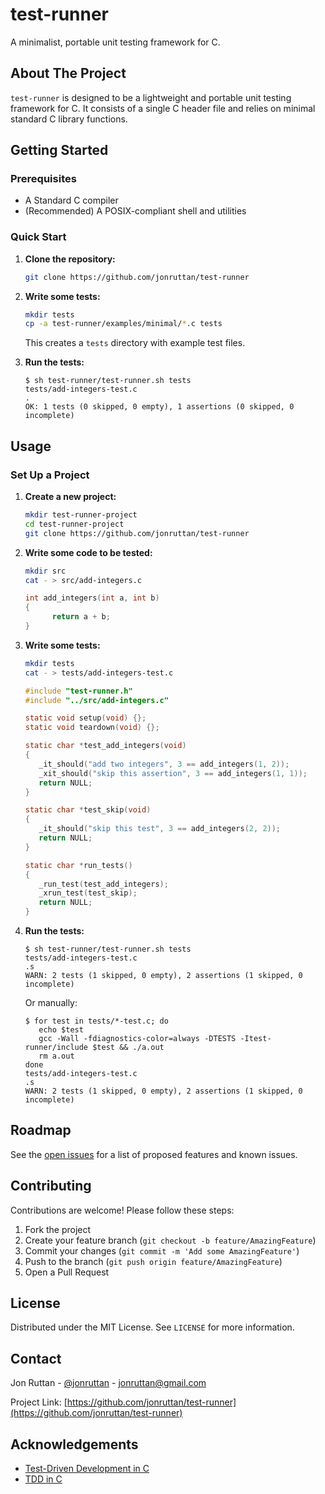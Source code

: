 # test-runner

A minimalist, portable unit testing framework for C.

## About The Project

`test-runner` is designed to be a lightweight and portable unit testing framework for C. It consists of a single C header file and relies on minimal standard C library functions.

## Getting Started

### Prerequisites

- A Standard C compiler
- (Recommended) A POSIX-compliant shell and utilities

### Quick Start

1. **Clone the repository:**

   ```sh
   git clone https://github.com/jonruttan/test-runner
   ```

2. **Write some tests:**

   ```sh
   mkdir tests
   cp -a test-runner/examples/minimal/*.c tests
   ```

   This creates a `tests` directory with example test files.

3. **Run the tests:**

   ```console
   $ sh test-runner/test-runner.sh tests
   tests/add-integers-test.c
   .
   OK: 1 tests (0 skipped, 0 empty), 1 assertions (0 skipped, 0 incomplete)
   ```

## Usage

### Set Up a Project

1. **Create a new project:**

   ```sh
   mkdir test-runner-project
   cd test-runner-project
   git clone https://github.com/jonruttan/test-runner
   ```

2. **Write some code to be tested:**

   ```sh
   mkdir src
   cat - > src/add-integers.c
   ```

   ```c
   int add_integers(int a, int b)
   {
         return a + b;
   }
   ```

3. **Write some tests:**

   ```sh
   mkdir tests
   cat - > tests/add-integers-test.c
   ```

   ```c
   #include "test-runner.h"
   #include "../src/add-integers.c"

   static void setup(void) {};
   static void teardown(void) {};

   static char *test_add_integers(void)
   {
      _it_should("add two integers", 3 == add_integers(1, 2));
      _xit_should("skip this assertion", 3 == add_integers(1, 1));
      return NULL;
   }

   static char *test_skip(void)
   {
      _it_should("skip this test", 3 == add_integers(2, 2));
      return NULL;
   }

   static char *run_tests()
   {
      _run_test(test_add_integers);
      _xrun_test(test_skip);
      return NULL;
   }
   ```

4. **Run the tests:**

   ```console
   $ sh test-runner/test-runner.sh tests
   tests/add-integers-test.c
   .s
   WARN: 2 tests (1 skipped, 0 empty), 2 assertions (1 skipped, 0 incomplete)
   ```

   Or manually:

   ```console
   $ for test in tests/*-test.c; do
      echo $test
      gcc -Wall -fdiagnostics-color=always -DTESTS -Itest-runner/include $test && ./a.out
      rm a.out
   done
   tests/add-integers-test.c
   .s
   WARN: 2 tests (1 skipped, 0 empty), 2 assertions (1 skipped, 0 incomplete)
   ```

## Roadmap

See the [open issues](https://github.com/jonruttan/test-runner/issues) for a list of proposed features and known issues.

## Contributing

Contributions are welcome! Please follow these steps:

1. Fork the project
2. Create your feature branch (`git checkout -b feature/AmazingFeature`)
3. Commit your changes (`git commit -m 'Add some AmazingFeature'`)
4. Push to the branch (`git push origin feature/AmazingFeature`)
5. Open a Pull Request

## License

Distributed under the MIT License. See `LICENSE` for more information.

## Contact

Jon Ruttan - [@jonruttan](https://twitter.com/jonruttan) - jonruttan@gmail.com

Project Link: [https://github.com/jonruttan/test-runner](https://github.com/jonruttan/test-runner)

## Acknowledgements

- [Test-Driven Development in C](https://eradman.com)
- [TDD in C](https://web.archive.org/web/20210325055538/https://eradman.com/tdd.html)
